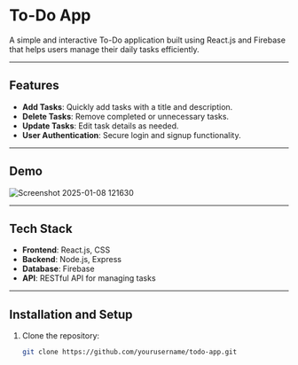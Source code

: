 # To-Do App

A simple and interactive To-Do application built using React.js and Firebase that helps users manage their daily tasks efficiently.

---

## Features

- **Add Tasks**: Quickly add tasks with a title and description.
- **Delete Tasks**: Remove completed or unnecessary tasks.
- **Update Tasks**: Edit task details as needed.
- **User Authentication**: Secure login and signup functionality.


---

## Demo

![Screenshot 2025-01-08 121630](https://github.com/user-attachments/assets/28256111-b670-4a07-8940-dda561f54c04)




---

## Tech Stack

- **Frontend**: React.js, CSS
- **Backend**: Node.js, Express 
- **Database**: Firebase
- **API**: RESTful API for managing tasks


---

## Installation and Setup

1. Clone the repository:
   ```bash
   git clone https://github.com/yourusername/todo-app.git
